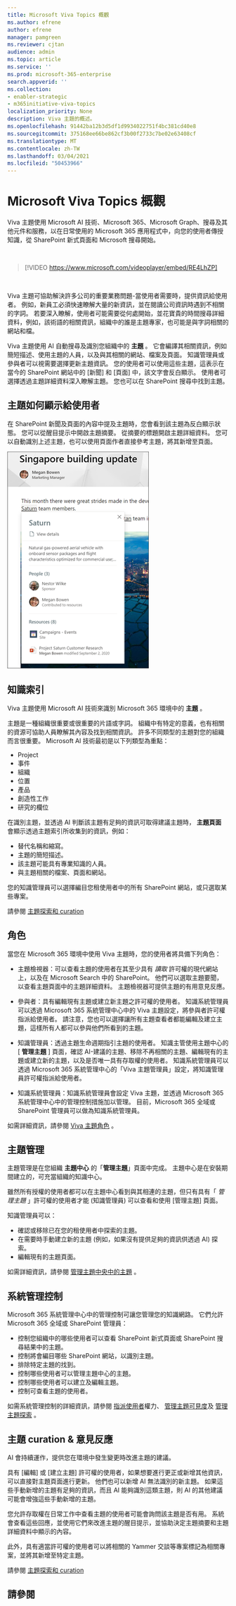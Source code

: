 ```yaml
---
title: Microsoft Viva Topics 概觀
ms.author: efrene
author: efrene
manager: pamgreen
ms.reviewer: cjtan
audience: admin
ms.topic: article
ms.service: ''
ms.prod: microsoft-365-enterprise
search.appverid: ''
ms.collection:
- enabler-strategic
- m365initiative-viva-topics
localization_priority: None
description: Viva 主題的概述。
ms.openlocfilehash: 91442ba12b3d5df1d9934022751f4bc381cd40e8
ms.sourcegitcommit: 375168ee66be862cf3b00f2733c7be02e63408cf
ms.translationtype: MT
ms.contentlocale: zh-TW
ms.lasthandoff: 03/04/2021
ms.locfileid: "50453966"
---
```

# <a name="microsoft-viva-topics-overview"></a>Microsoft Viva Topics 概觀 

Viva 主題使用 Microsoft AI 技術、Microsoft 365、Microsoft Graph、搜尋及其他元件和服務，以在日常使用的 Microsoft 365 應用程式中，向您的使用者傳授知識，從 SharePoint 新式頁面和 Microsoft 搜尋開始。

</br>

> [!VIDEO https://www.microsoft.com/videoplayer/embed/RE4LhZP]  

</br>

Viva 主題可協助解決許多公司的重要業務問題-當使用者需要時，提供資訊給使用者。 例如，新員工必須快速瞭解大量的新資訊，並在閱讀公司資訊時遇到不相關的字詞。 若要深入瞭解，使用者可能需要從何處開始，並花寶貴的時間搜尋詳細資料，例如，該術語的相關資訊，組織中的誰是主題專家，也可能是與字詞相關的網站和檔。

Viva 主題使用 AI 自動搜尋及識別您組織中的 **主題** 。 它會編譯其相關資訊，例如簡短描述、使用主題的人員，以及與其相關的網站、檔案及頁面。 知識管理員或參與者可以視需要選擇更新主題資訊。 您的使用者可以使用這些主題，這表示在當今的 SharePoint 網站中的 [新聞] 和 [頁面] 中，該文字會反白顯示。 使用者可選擇透過主題詳細資料深入瞭解主題。 您也可以在 SharePoint 搜尋中找到主題。


## <a name="how-topics-are-displayed-to-users"></a>主題如何顯示給使用者

在 SharePoint 新聞及頁面的內容中提及主題時，您會看到該主題為反白顯示狀態。 您可以從醒目提示中開啟主題摘要。 從摘要的標題開啟主題詳細資料。 您可以自動識別上述主題，也可以使用頁面作者直接參考主題，將其新增至頁面。 

   ![主題要聞](../media/knowledge-management/saturn.png) </br> 


## <a name="knowledge-indexing"></a>知識索引

Viva 主題使用 Microsoft AI 技術來識別 Microsoft 365 環境中的 **主題** 。

主題是一種組織很重要或很重要的片語或字詞。 組織中有特定的意義，也有相關的資源可協助人員瞭解其內容及找到相關資訊。 許多不同類型的主題對您的組織而言很重要。 Microsoft AI 技術最初是以下列類型為重點：
- Project
- 事件
- 組織
- 位置
- 產品
- 創造性工作
- 研究的欄位


在識別主題，並透過 AI 判斷該主題有足夠的資訊可取得建議主題時， **主題頁面** 會顯示透過主題索引所收集到的資訊，例如：

- 替代名稱和縮寫。
- 主題的簡短描述。
- 該主題可能具有專業知識的人員。
- 與主題相關的檔案、頁面和網站。

您的知識管理員可以選擇編目您租使用者中的所有 SharePoint 網站，或只選取某些專案。

請參閱 [主題探索和 curation](https://docs.microsoft.com/microsoft-365/knowledge/topic-experiences-discovery-curation)

## <a name="roles"></a>角色

當您在 Microsoft 365 環境中使用 Viva 主題時，您的使用者將具備下列角色：

- 主題檢視器：可以查看主題的使用者在其至少具有 *讀取* 許可權的現代網站上，以及在 Microsoft Search 中的 SharePoint。 他們可以選取主題要聞，以查看主題頁面中的主題詳細資料。 主題檢視器可提供主題的有用意見反應。

- 參與者：具有編輯現有主題或建立新主題之許可權的使用者。 知識系統管理員可以透過 Microsoft 365 系統管理中心中的 Viva 主題設定，將參與者許可權指派給使用者。 請注意，您也可以選擇讓所有主題查看者都能編輯及建立主題，這樣所有人都可以參與他們所看到的主題。

- 知識管理員：透過主題生命週期指引主題的使用者。 知識主管使用主題中心的 [ **管理主題** ] 頁面，確認 AI-建議的主題、移除不再相關的主題、編輯現有的主題或建立新的主題，以及是否唯一具有存取權的使用者。 知識系統管理員可以透過 Microsoft 365 系統管理中心的「Viva 主題管理員」設定，將知識管理員許可權指派給使用者。 

- 知識系統管理員：知識系統管理員會設定 Viva 主題，並透過 Microsoft 365 系統管理中心中的管理控制措施加以管理。 目前，Microsoft 365 全域或 SharePoint 管理員可以做為知識系統管理員。

如需詳細資訊，請參閱 [Viva 主題角色](topic-experiences-roles.md) 。

## <a name="topic-management"></a>主題管理

主題管理是在您組織 **主題中心** 的「**管理主題**」頁面中完成。 主題中心是在安裝期間建立的，可充當組織的知識中心。 

雖然所有授權的使用者都可以在主題中心看到與其相連的主題，但只有具有「 *管理主題* 」許可權的使用者才能 (知識管理員) 可以查看和使用 [管理主題] 頁面。

知識管理員可以：

- 確認或移除已在您的租使用者中探索的主題。
- 在需要時手動建立新的主題 (例如，如果沒有提供足夠的資訊供透過 AI) 探索。
- 編輯現有的主題頁面。</br>

如需詳細資訊，請參閱 [管理主題中央中的主題](manage-topics.md) 。  


## <a name="admin-controls"></a>系統管理控制

Microsoft 365 系統管理中心中的管理控制可讓您管理您的知識網路。 它們允許 Microsoft 365 全域或 SharePoint 管理員：

- 控制您組織中的哪些使用者可以查看 SharePoint 新式頁面或 SharePoint 搜尋結果中的主題。
- 控制將會編目哪些 SharePoint 網站，以識別主題。
- 排除特定主題的找到。
- 控制哪些使用者可以管理主題中心的主題。
- 控制哪些使用者可以建立及編輯主題。
- 控制可查看主題的使用者。

如需系統管理控制的詳細資訊，請參閱 [指派使用者](https://docs.microsoft.com/microsoft-365/knowledge/plan-topic-experiences#user-permissions)權力、 [管理主題可見度](https://docs.microsoft.com/microsoft-365/knowledge/topic-experiences-knowledge-rules)及 [管理主題探索](https://docs.microsoft.com/microsoft-365/knowledge/topic-experiences-discovery) 。

## <a name="topic-curation--feedback"></a>主題 curation & 意見反應

AI 會持續運作，提供您在環境中發生變更時改進主題的建議。 

具有 [編輯] 或 [建立主題] 許可權的使用者，如果想要進行更正或新增其他資訊，可以直接對主題頁面進行更新。 他們也可以新增 AI 無法識別的新主題。 如果這些手動新增的主題有足夠的資訊，而且 AI 能夠識別這類主題，則 AI 的其他建議可能會增強這些手動新增的主題。 

您允許存取權在日常工作中查看主題的使用者可能會詢問該主題是否有用。 系統會查看這些回應，並使用它們來改進主題的醒目提示，並協助決定主題摘要和主題詳細資料中顯示的內容。

此外，具有適當許可權的使用者可以將相關的 Yammer 交談等專案標記為相關專案，並將其新增至特定主題。 

請參閱 [主題探索和 curation](https://docs.microsoft.com/microsoft-365/knowledge/topic-experiences-discovery-curation)


## <a name="see-also"></a>請參閱


